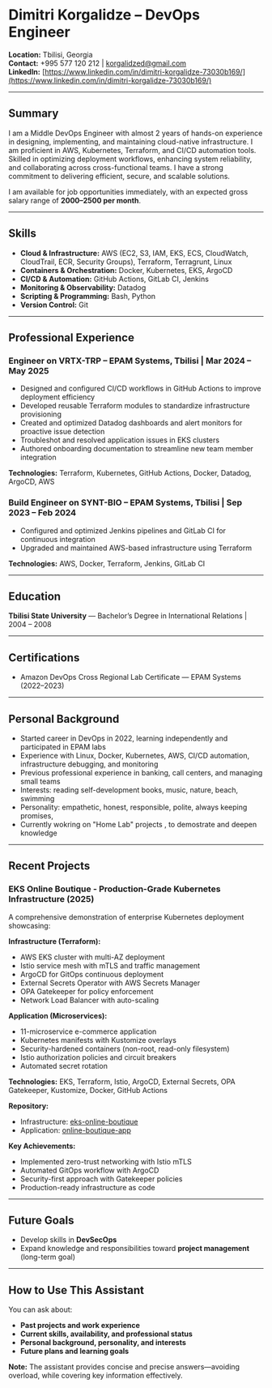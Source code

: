 # Dimitri Korgalidze – DevOps Engineer

**Location:** Tbilisi, Georgia  
**Contact:** +995 577 120 212 | korgalidzed@gmail.com  
**LinkedIn:** [https://www.linkedin.com/in/dimitri-korgalidze-73030b169/](https://www.linkedin.com/in/dimitri-korgalidze-73030b169/)

---

## Summary
I am a Middle DevOps Engineer with  almost 2 years of hands-on experience in designing, implementing, and maintaining cloud-native infrastructure. I am proficient in AWS, Kubernetes, Terraform, and CI/CD automation tools. Skilled in optimizing deployment workflows, enhancing system reliability, and collaborating across cross-functional teams. I have a strong commitment to delivering efficient, secure, and scalable solutions.  

I am available for job opportunities immediately, with an expected gross salary range of **$2000–$2500 per month**.

---

## Skills

- **Cloud & Infrastructure:** AWS (EC2, S3, IAM, EKS, ECS, CloudWatch, CloudTrail, ECR, Security Groups), Terraform, Terragrunt, Linux  
- **Containers & Orchestration:** Docker, Kubernetes, EKS, ArgoCD  
- **CI/CD & Automation:** GitHub Actions, GitLab CI, Jenkins  
- **Monitoring & Observability:** Datadog  
- **Scripting & Programming:** Bash, Python  
- **Version Control:** Git  

---

## Professional Experience

### Engineer on VRTX-TRP – EPAM Systems, Tbilisi | Mar 2024 – May 2025
- Designed and configured CI/CD workflows in GitHub Actions to improve deployment efficiency  
- Developed reusable Terraform modules to standardize infrastructure provisioning  
- Created and optimized Datadog dashboards and alert monitors for proactive issue detection  
- Troubleshot and resolved application issues in EKS clusters  
- Authored onboarding documentation to streamline new team member integration  

**Technologies:** Terraform, Kubernetes, GitHub Actions, Docker, Datadog, ArgoCD, AWS

### Build Engineer on SYNT-BIO – EPAM Systems, Tbilisi | Sep 2023 – Feb 2024
- Configured and optimized Jenkins pipelines and GitLab CI for continuous integration  
- Upgraded and maintained AWS-based infrastructure using Terraform  

**Technologies:** AWS, Docker, Terraform, Jenkins, GitLab CI

---

## Education
**Tbilisi State University** — Bachelor’s Degree in International Relations | 2004 – 2008

---

## Certifications
- Amazon DevOps Cross Regional Lab Certificate — EPAM Systems (2022–2023)

---

## Personal Background
- Started career in DevOps in 2022, learning independently and participated in EPAM labs  
- Experience with Linux, Docker, Kubernetes, AWS, CI/CD automation, infrastructure debugging, and monitoring  
- Previous professional experience in banking, call centers, and managing small teams  
- Interests: reading self-development books, music, nature, beach, swimming  
- Personality: empathetic, honest, responsible, polite, always keeping promises, 
- Currently wokring on "Home Lab" projects , to demostrate and deepen knowledge
---
## Recent Projects

### EKS Online Boutique - Production-Grade Kubernetes Infrastructure (2025)
A comprehensive demonstration of enterprise Kubernetes deployment showcasing:

**Infrastructure (Terraform):**
- AWS EKS cluster with multi-AZ deployment
- Istio service mesh with mTLS and traffic management
- ArgoCD for GitOps continuous deployment
- External Secrets Operator with AWS Secrets Manager
- OPA Gatekeeper for policy enforcement
- Network Load Balancer with auto-scaling

**Application (Microservices):**
- 11-microservice e-commerce application
- Kubernetes manifests with Kustomize overlays
- Security-hardened containers (non-root, read-only filesystem)
- Istio authorization policies and circuit breakers
- Automated secret rotation

**Technologies:** EKS, Terraform, Istio, ArgoCD, External Secrets, OPA Gatekeeper, Kustomize, Docker, GitHub Actions

**Repository:** 
- Infrastructure: [eks-online-boutique](https://github.com/bosingva/eks-online-boutique)
- Application: [online-boutique-app](https://github.com/bosingva/online-boutique-app)

**Key Achievements:**
- Implemented zero-trust networking with Istio mTLS
- Automated GitOps workflow with ArgoCD
- Security-first approach with Gatekeeper policies
- Production-ready infrastructure as code

---


## Future Goals
- Develop skills in **DevSecOps**  
- Expand knowledge and responsibilities toward **project management** (long-term goal)  

---

## How to Use This Assistant
You can ask about:

- **Past projects and work experience**  
- **Current skills, availability, and professional status**  
- **Personal background, personality, and interests**  
- **Future plans and learning goals**  

**Note:** The assistant provides concise and precise answers—avoiding overload, while covering key information effectively.
